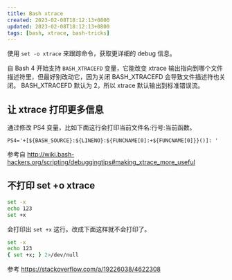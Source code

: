 ```yaml
---
title: Bash xtrace
created: 2023-02-08T18:12:13+0800
updated: 2023-02-08T18:12:13+0800
tags: [bash, xtrace, bash-tricks]
---
```



使用 `set -o xtrace` 来跟踪命令，获取更详细的 debug 信息。

自 Bash 4 开始支持 `BASH_XTRACEFD` 变量，它能改变 xtrace 输出指向到哪个文件描述符里，但最好别改动它，因为关闭 BASH_XTRACEFD 会导致文件描述符也关闭。
BASH_XTRACEFD 默认为 2，所以 xtrace 默认输出到标准错误流。

## 让 xtrace 打印更多信息

通过修改 PS4 变量，比如下面这行会打印当前文件名:行号:当前函数。

`PS4='+[${BASH_SOURCE}:${LINENO}:${FUNCNAME[0]:+${FUNCNAME[0]}}()]: '`

参考自 http://wiki.bash-hackers.org/scripting/debuggingtips#making_xtrace_more_useful

## 不打印 set +o xtrace

```sh
set -x
echo 123
set +x
```

会打印出 `set +x` 这行。改成下面这样就不会打印了。

```sh
set -x
echo 123
{ set +x; } 2>/dev/null
```

参考 https://stackoverflow.com/a/19226038/4622308
